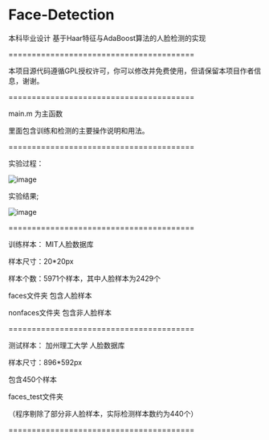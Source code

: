 # Face-Detection
本科毕业设计 基于Haar特征与AdaBoost算法的人脸检测的实现

========================================

本项目源代码遵循GPL授权许可，你可以修改并免费使用，但请保留本项目作者信息，谢谢。

========================================

main.m 为主函数

里面包含训练和检测的主要操作说明和用法。

========================================

实验过程：

![image](https://github.com/jzplp/Face-Detection/blob/master/ReadmeImage/process.png)

实验结果;

![image](https://github.com/jzplp/Face-Detection/blob/master/ReadmeImage/result.png)

========================================

训练样本：
MIT人脸数据库

样本尺寸：20*20px

样本个数：5971个样本，其中人脸样本为2429个

faces文件夹 包含人脸样本

nonfaces文件夹 包含非人脸样本

========================================

测试样本：
加州理工大学 人脸数据库

样本尺寸：896*592px

包含450个样本

faces_test文件夹

（程序剔除了部分非人脸样本，实际检测样本数约为440个）

========================================

